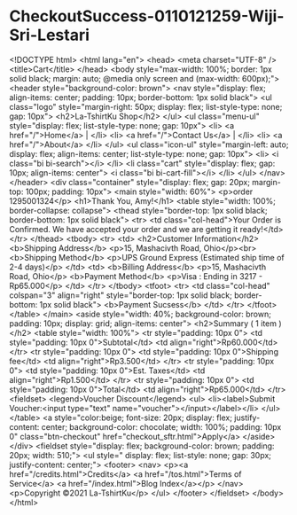 # CheckoutSuccess-0110121259-Wiji-Sri-Lestari
&lt;!DOCTYPE html> &lt;html lang="en">  &lt;head>     &lt;meta charset="UTF-8" />     &lt;title>Cart&lt;/title> &lt;/head>  &lt;body style="max-width: 100%; border: 1px solid black; margin: auto; @media only screen and (max-width: 600px);">     &lt;header style="background-color: brown">         &lt;nav style="display: flex; align-items: center; padding: 10px; border-bottom: 1px solid black">             &lt;ul class="logo" style="margin-right: 50px; display: flex; list-style-type: none; gap: 10px">                 &lt;h2>La-TshirtKu Shop&lt;/h2>             &lt;/ul>             &lt;ul class="menu-ul" style="display: flex; list-style-type: none; gap: 10px">                 &lt;li>                     &lt;a href="/">Home&lt;/a> |                 &lt;/li>                 &lt;li>                     &lt;a href="/">Contact Us&lt;/a> |                 &lt;/li>                 &lt;li>                     &lt;a href="/">About&lt;/a>                 &lt;/li>             &lt;/ul>             &lt;ul class="icon-ul"                 style="margin-left: auto; display: flex; align-items: center; list-style-type: none; gap: 10px">                 &lt;li>                     &lt;i class="bi bi-search">&lt;/i>                 &lt;/li>                 &lt;li class="cart" style="display: flex; gap: 10px; align-items: center">                     &lt;i class="bi bi-cart-fill">&lt;/i>                 &lt;/li>             &lt;/ul>         &lt;/nav>     &lt;/header>     &lt;div class="container" style="display: flex; gap: 20px; margin-top: 100px; padding: 10px">         &lt;main style="width: 60%">           &lt;p>order 1295001324&lt;/p>             &lt;h1>Thank You, Amy!&lt;/h1>             &lt;table style="width: 100%; border-collapse: collapse">                 &lt;thead style="border-top: 1px solid black; border-bottom: 1px solid black">                     &lt;tr>                         &lt;td class="col-head">Your Order is Confirmed.                         We have accepted your order and we are getting it ready!&lt;/td>                     &lt;/tr>                 &lt;/thead>                 &lt;tbody>                     &lt;tr>                         &lt;td>                           &lt;h2>Customer Information&lt;/h2>                             &lt;b>Shipping Address&lt;/b>                             &lt;p>15, Mashacivth Road, Ohio&lt;/p>&lt;br>                             &lt;b>Shipping Method&lt;/b>                             &lt;p>UPS Ground Express (Estimated ship time of 2-4 days)&lt;/p>                         &lt;/td>                         &lt;td>                             &lt;b>Billing Address&lt;/b>                             &lt;p>15, Mashacivth Road, Ohio&lt;/p>                             &lt;b>Payment Method&lt;/b>                             &lt;p>Visa : Ending in 3217 - Rp65.000&lt;/p>                         &lt;/td>                     &lt;/tr>                 &lt;/tbody>                 &lt;tfoot>                     &lt;tr>                         &lt;td class="col-head" colspan="3" align="right"                             style="border-top: 1px solid black; border-bottom: 1px solid black">                             &lt;b>Payment Sucsess&lt;/b>                         &lt;/td>                     &lt;/tr>                 &lt;/tfoot>             &lt;/table>         &lt;/main>         &lt;aside style="width: 40%; background-color: brown; padding: 10px; display: grid; align-items: center">             &lt;h2>Summary ( 1 item )&lt;/h2>             &lt;table style="width: 100%">                 &lt;tr style="padding: 10px 0">                     &lt;td style="padding: 10px 0">Subtotal&lt;/td>                     &lt;td align="right">Rp60.000&lt;/td>                 &lt;/tr>                 &lt;tr style="padding: 10px 0">                     &lt;td style="padding: 10px 0">Shipping fee&lt;/td>                     &lt;td align="right">Rp3.500&lt;/td>                 &lt;/tr>                 &lt;tr style="padding: 10px 0">                     &lt;td style="padding: 10px 0">Est. Taxes&lt;/td>                     &lt;td align="right">Rp1.500&lt;/td>                 &lt;/tr>                 &lt;tr style="padding: 10px 0">                     &lt;td style="padding: 10px 0">Total&lt;/td>                     &lt;td align="right">Rp65.000&lt;/td>                 &lt;/tr>                 &lt;fieldset>                   &lt;legend>Voucher Discount&lt;/legend>                   &lt;ul>                     &lt;li>&lt;label>Submit Voucher:&lt;input type="text" name="voucher">&lt;/input>&lt;/label>&lt;/li>                     &lt;/ul>             &lt;/table>             &lt;a style="color:beige; font-size: 20px; display: flex; justify-content: center; background-color: chocolate; width: 100%; padding: 10px 0"                 class="btn-checkout" href="checkout_sftr.html">Apply&lt;/a>         &lt;/aside>     &lt;/div>     &lt;fieldset         style="display: flex; background-color: brown; padding: 20px; width: 510;">       &lt;ul         style="          display: flex;         list-style: none;         gap: 30px;         justify-content: center;">     &lt;footer>       &lt;nav>         &lt;p>&lt;a href="/credits.html">Credits&lt;/a>            &lt;a href="/tos.html">Terms of Service&lt;/a>            &lt;a href="/index.html">Blog Index&lt;/a>&lt;/p>       &lt;/nav>         &lt;p>Copyright ©2021 La-TshirtKu&lt;/p>       &lt;/ul>      &lt;/footer>     &lt;/fieldset> &lt;/body>  &lt;/html>
